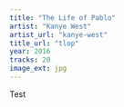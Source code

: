 ```yaml
---
title: "The Life of Pablo"
artist: "Kanye West"
artist_url: "kanye-west"
title_url: "tlop"
year: 2016
tracks: 20
image_ext: jpg
---
```

Test